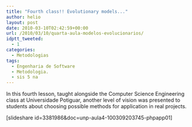 ```yaml
---
title: "Fourth class!! Evolutionary models..."
author: helio
layout: post
date: 2010-03-10T02:42:59+00:00
url: /2010/03/10/quarta-aula-modelos-evolucionarios/
idptt_tweeted:
  - 1
categories:
  - Metodologias
tags:
  - Engenharia de Software
  - Metodologia.
  - sis 5 na
---
```


In this fourth lesson, taught alongside the Computer Science Engineering class at Universidade Potiguar, another level of vision was presented to students about choosing possible methods for application in real projects.

[slideshare id=3381986&doc=unp-aula4-100309203745-phpapp01]
